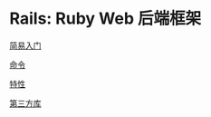 # Rails: Ruby Web 后端框架
[简易入门](./%E7%AE%80%E6%98%93%E5%85%A5%E9%97%A8/index.md)

[命令](./%E5%91%BD%E4%BB%A4/index.md)

[特性](./%E7%89%B9%E6%80%A7/index.md)

[第三方库](./%E7%AC%AC%E4%B8%89%E6%96%B9%E5%BA%93/index.md)
